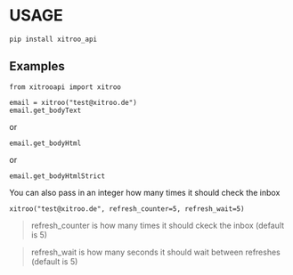 # USAGE
```
pip install xitroo_api
```

## Examples
```
from xitrooapi import xitroo

email = xitroo("test@xitroo.de")
email.get_bodyText
```
or
```
email.get_bodyHtml
```
or
```
email.get_bodyHtmlStrict
```
You can also pass in an integer how many times it should check the inbox
```
xitroo("test@xitroo.de", refresh_counter=5, refresh_wait=5)
```
>refresh_counter is how many times it should ckeck the inbox (default is 5)

>refresh_wait is how many seconds it should wait between refreshes (default is 5)
